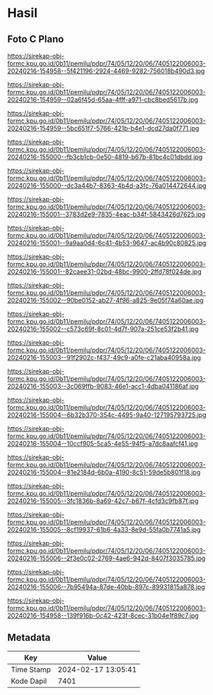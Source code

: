 # Hasil

## Foto C Plano

https://sirekap-obj-formc.kpu.go.id/0b11/pemilu/pdpr/74/05/12/20/06/7405122006003-20240216-154958--5f421196-2924-4469-9282-756018b490d3.jpg

https://sirekap-obj-formc.kpu.go.id/0b11/pemilu/pdpr/74/05/12/20/06/7405122006003-20240216-154959--02a6f45d-65aa-4fff-a971-cbc8bed5617b.jpg

https://sirekap-obj-formc.kpu.go.id/0b11/pemilu/pdpr/74/05/12/20/06/7405122006003-20240216-154959--5bc651f7-5766-421b-b4e1-dcd27da0f771.jpg

https://sirekap-obj-formc.kpu.go.id/0b11/pemilu/pdpr/74/05/12/20/06/7405122006003-20240216-155000--fb3cb1cb-0e50-4819-b67b-81bc4c01dbdd.jpg

https://sirekap-obj-formc.kpu.go.id/0b11/pemilu/pdpr/74/05/12/20/06/7405122006003-20240216-155000--dc3a44b7-8363-4b4d-a3fc-76a014472644.jpg

https://sirekap-obj-formc.kpu.go.id/0b11/pemilu/pdpr/74/05/12/20/06/7405122006003-20240216-155001--3783d2e9-7835-4eac-b34f-5843426d7625.jpg

https://sirekap-obj-formc.kpu.go.id/0b11/pemilu/pdpr/74/05/12/20/06/7405122006003-20240216-155001--9a9aa0d4-6c41-4b53-9647-ac4b90c80825.jpg

https://sirekap-obj-formc.kpu.go.id/0b11/pemilu/pdpr/74/05/12/20/06/7405122006003-20240216-155001--82caee31-02bd-48bc-9900-2ffd78f024de.jpg

https://sirekap-obj-formc.kpu.go.id/0b11/pemilu/pdpr/74/05/12/20/06/7405122006003-20240216-155002--90be0152-ab27-4f96-a825-9e05f74a60ae.jpg

https://sirekap-obj-formc.kpu.go.id/0b11/pemilu/pdpr/74/05/12/20/06/7405122006003-20240216-155002--c573c69f-8c01-4d7f-907a-251ce53f2b41.jpg

https://sirekap-obj-formc.kpu.go.id/0b11/pemilu/pdpr/74/05/12/20/06/7405122006003-20240216-155003--91f2902c-f437-49c9-a0fe-c21aba40958a.jpg

https://sirekap-obj-formc.kpu.go.id/0b11/pemilu/pdpr/74/05/12/20/06/7405122006003-20240216-155003--3c069ffb-9083-46e1-acc1-4dba041186af.jpg

https://sirekap-obj-formc.kpu.go.id/0b11/pemilu/pdpr/74/05/12/20/06/7405122006003-20240216-155004--6b32b370-354c-4495-9a40-127195793725.jpg

https://sirekap-obj-formc.kpu.go.id/0b11/pemilu/pdpr/74/05/12/20/06/7405122006003-20240216-155004--10ccf905-5ca5-4e55-94f5-a7dc8aafcf41.jpg

https://sirekap-obj-formc.kpu.go.id/0b11/pemilu/pdpr/74/05/12/20/06/7405122006003-20240216-155004--81e2184d-6b0a-4190-8c51-59de5b801f18.jpg

https://sirekap-obj-formc.kpu.go.id/0b11/pemilu/pdpr/74/05/12/20/06/7405122006003-20240216-155005--3fc1836b-8a69-42c7-b67f-4cfd3c9fb87f.jpg

https://sirekap-obj-formc.kpu.go.id/0b11/pemilu/pdpr/74/05/12/20/06/7405122006003-20240216-155005--8cf19937-61b6-4a33-8e9d-55fa0b7741a5.jpg

https://sirekap-obj-formc.kpu.go.id/0b11/pemilu/pdpr/74/05/12/20/06/7405122006003-20240216-155006--2f3e0c02-2769-4ae6-942d-8407f3035785.jpg

https://sirekap-obj-formc.kpu.go.id/0b11/pemilu/pdpr/74/05/12/20/06/7405122006003-20240216-155006--7b95494a-87de-40bb-897c-89931815a878.jpg

https://sirekap-obj-formc.kpu.go.id/0b11/pemilu/pdpr/74/05/12/20/06/7405122006003-20240216-154958--139f916b-0c42-423f-8cec-31b04e1f89c7.jpg


## Metadata

| Key        | Value               |
| ---------- | ------------------- |
| Time Stamp | 2024-02-17 13:05:41 |
| Kode Dapil | 7401                |



